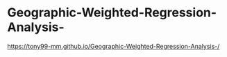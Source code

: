 # Geographic-Weighted-Regression-Analysis-

https://tony99-mm.github.io/Geographic-Weighted-Regression-Analysis-/
